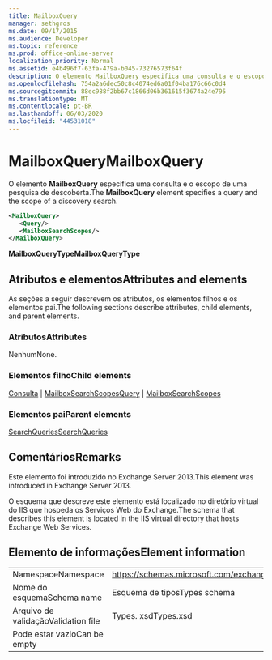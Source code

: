 ```yaml
---
title: MailboxQuery
manager: sethgros
ms.date: 09/17/2015
ms.audience: Developer
ms.topic: reference
ms.prod: office-online-server
localization_priority: Normal
ms.assetid: e4b496f7-63fa-479a-b045-73276573f64f
description: O elemento MailboxQuery especifica uma consulta e o escopo de uma pesquisa de descoberta.
ms.openlocfilehash: 754a2a6dec50c8c4074ed6a01f04ba176c66c0d4
ms.sourcegitcommit: 88ec988f2bb67c1866d06b361615f3674a24e795
ms.translationtype: MT
ms.contentlocale: pt-BR
ms.lasthandoff: 06/03/2020
ms.locfileid: "44531018"
---
```

# <a name="mailboxquery"></a><span data-ttu-id="57ed3-103">MailboxQuery</span><span class="sxs-lookup"><span data-stu-id="57ed3-103">MailboxQuery</span></span>

<span data-ttu-id="57ed3-104">O elemento **MailboxQuery** especifica uma consulta e o escopo de uma pesquisa de descoberta.</span><span class="sxs-lookup"><span data-stu-id="57ed3-104">The **MailboxQuery** element specifies a query and the scope of a discovery search.</span></span> 
  
```XML
<MailboxQuery>
   <Query/>
   <MailboxSearchScopes/>
</MailboxQuery>
```

<span data-ttu-id="57ed3-105">**MailboxQueryType**</span><span class="sxs-lookup"><span data-stu-id="57ed3-105">**MailboxQueryType**</span></span>

## <a name="attributes-and-elements"></a><span data-ttu-id="57ed3-106">Atributos e elementos</span><span class="sxs-lookup"><span data-stu-id="57ed3-106">Attributes and elements</span></span>

<span data-ttu-id="57ed3-107">As seções a seguir descrevem os atributos, os elementos filhos e os elementos pai.</span><span class="sxs-lookup"><span data-stu-id="57ed3-107">The following sections describe attributes, child elements, and parent elements.</span></span>
  
### <a name="attributes"></a><span data-ttu-id="57ed3-108">Atributos</span><span class="sxs-lookup"><span data-stu-id="57ed3-108">Attributes</span></span>

<span data-ttu-id="57ed3-109">Nenhum</span><span class="sxs-lookup"><span data-stu-id="57ed3-109">None.</span></span>
  
### <a name="child-elements"></a><span data-ttu-id="57ed3-110">Elementos filho</span><span class="sxs-lookup"><span data-stu-id="57ed3-110">Child elements</span></span>

<span data-ttu-id="57ed3-111">[Consulta](query.md)  |  [MailboxSearchScopes](mailboxsearchscopes.md)</span><span class="sxs-lookup"><span data-stu-id="57ed3-111">[Query](query.md) | [MailboxSearchScopes](mailboxsearchscopes.md)</span></span>
  
### <a name="parent-elements"></a><span data-ttu-id="57ed3-112">Elementos pai</span><span class="sxs-lookup"><span data-stu-id="57ed3-112">Parent elements</span></span>

[<span data-ttu-id="57ed3-113">SearchQueries</span><span class="sxs-lookup"><span data-stu-id="57ed3-113">SearchQueries</span></span>](searchqueries.md)
  
## <a name="remarks"></a><span data-ttu-id="57ed3-114">Comentários</span><span class="sxs-lookup"><span data-stu-id="57ed3-114">Remarks</span></span>

<span data-ttu-id="57ed3-115">Este elemento foi introduzido no Exchange Server 2013.</span><span class="sxs-lookup"><span data-stu-id="57ed3-115">This element was introduced in Exchange Server 2013.</span></span>
  
<span data-ttu-id="57ed3-116">O esquema que descreve este elemento está localizado no diretório virtual do IIS que hospeda os Serviços Web do Exchange.</span><span class="sxs-lookup"><span data-stu-id="57ed3-116">The schema that describes this element is located in the IIS virtual directory that hosts Exchange Web Services.</span></span>
  
## <a name="element-information"></a><span data-ttu-id="57ed3-117">Elemento de informações</span><span class="sxs-lookup"><span data-stu-id="57ed3-117">Element information</span></span>

|||
|:-----|:-----|
|<span data-ttu-id="57ed3-118">Namespace</span><span class="sxs-lookup"><span data-stu-id="57ed3-118">Namespace</span></span>  <br/> |https://schemas.microsoft.com/exchange/services/2006/types  <br/> |
|<span data-ttu-id="57ed3-119">Nome do esquema</span><span class="sxs-lookup"><span data-stu-id="57ed3-119">Schema name</span></span>  <br/> |<span data-ttu-id="57ed3-120">Esquema de tipos</span><span class="sxs-lookup"><span data-stu-id="57ed3-120">Types schema</span></span>  <br/> |
|<span data-ttu-id="57ed3-121">Arquivo de validação</span><span class="sxs-lookup"><span data-stu-id="57ed3-121">Validation file</span></span>  <br/> |<span data-ttu-id="57ed3-122">Types. xsd</span><span class="sxs-lookup"><span data-stu-id="57ed3-122">Types.xsd</span></span>  <br/> |
|<span data-ttu-id="57ed3-123">Pode estar vazio</span><span class="sxs-lookup"><span data-stu-id="57ed3-123">Can be empty</span></span>  <br/> ||
   

